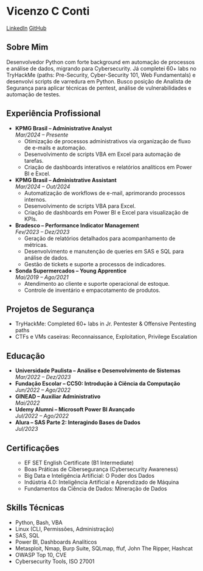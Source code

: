 <h1>Vicenzo C Conti</h1>
<p>
  <a href="https://www.linkedin.com/in/vicenzocconti">LinkedIn</a>
  <a href="https://github.com/seuusuario">GitHub</a>
</p>
<h2>Sobre Mim</h2>
<p>
  Desenvolvedor Python com forte background em automação de processos e análise de dados, migrando para Cybersecurity.
  Já completei 60+ labs no TryHackMe (paths: Pre-Security, Cyber-Security 101, Web Fundamentals) e desenvolvi scripts de varredura em Python.
  Busco posição de Analista de Segurança para aplicar técnicas de pentest, análise de vulnerabilidades e automação de testes.
</p>

<h2>Experiência Profissional</h2>
  <ul>
  <li>
    <strong>KPMG Brasil – Administrative Analyst</strong><br>
    <em>Mar/2024 – Presente</em>
    <ul>
      <li>Otimização de processos administrativos via organização de fluxo de e-mails e automação.</li>
      <li>Desenvolvimento de scripts VBA em Excel para automação de tarefas.</li>
      <li>Criação de dashboards interativos e relatórios analíticos em Power BI e Excel.</li>
    </ul>
  </li>
  <li>
    <strong>KPMG Brasil – Administrative Assistant</strong><br>
    <em>Mar/2024 – Out/2024</em>
    <ul>
      <li>Automatização de workflows de e-mail, aprimorando processos internos.</li>
      <li>Desenvolvimento de scripts VBA para Excel.</li>
      <li>Criação de dashboards em Power BI e Excel para visualização de KPIs.</li>
    </ul>
  </li>
  <li>
    <strong>Bradesco – Performance Indicator Management</strong><br>
    <em>Fev/2023 – Dez/2023</em>
    <ul>
      <li>Geração de relatórios detalhados para acompanhamento de métricas.</li>
      <li>Desenvolvimento e manutenção de queries em SAS e SQL para análise de dados.</li>
      <li>Gestão de tickets e suporte a processos de indicadores.</li>
    </ul>
  </li>
  <li>
    <strong>Sonda Supermercados – Young Apprentice</strong><br>
    <em>Mai/2019 – Ago/2021</em>
    <ul>
      <li>Atendimento ao cliente e suporte operacional de estoque.</li>
      <li>Controle de inventário e empacotamento de produtos.</li>
    </ul>
  </li>
</ul>

<h2>Projetos de Segurança</h2>
<ul>
  <li>TryHackMe: Completed 60+ labs in Jr. Pentester & Offensive Pentesting paths</li>
  <li>CTFs e VMs caseiras: Reconnaissance, Exploitation, Privilege Escalation</li>
</ul>

<h2>Educação</h2>
 <ul>
  <li>
    <strong>Universidade Paulista – Análise e Desenvolvimento de Sistemas</strong><br>
    <em>Mar/2022 – Dez/2023</em>
  </li>
  <li>
    <strong>Fundação Escolar – CC50: Introdução à Ciência da Computação</strong><br>
    <em>Jun/2022 – Ago/2022</em>
  </li>
  <li>
    <strong>GINEAD – Auxiliar Administrativo</strong><br>
    <em>Mai/2022</em>
  </li>
  <li>
    <strong>Udemy Alumni – Microsoft Power BI Avançado</strong><br>
    <em>Jul/2022 – Ago/2022</em>
  </li>
  <li>
    <strong>Alura – SAS Parte 2: Interagindo Bases de Dados</strong><br>
    <em>Jul/2023</em>
  </li>
</ul>

<h2>Certificações</h2>
<ul>
<ul>
  <li>EF SET English Certificate (B1 Intermediate)</li>
  <li>Boas Práticas de Cibersegurança (Cybersecurity Awareness)</li>
  <li>Big Data e Inteligência Artificial: O Poder dos Dados</li>
  <li>Indústria 4.0: Inteligência Artificial e Aprendizado de Máquina</li>
  <li>Fundamentos da Ciência de Dados: Mineração de Dados</li>
</ul>
</ul>

<h2>Skills Técnicas</h2>
<ul>
  <li>Python, Bash, VBA</li>
  <li>Linux (CLI, Permissões, Administração)</li>
  <li>SAS, SQL</li>
  <li>Power BI, Dashboards Analíticos</li>
  <li>Metasploit, Nmap, Burp Suite, SQLmap, ffuf, John The Ripper, Hashcat</li>
  <li>OWASP Top 10, CVE</li>
  <li>Cybersecurity Tools, ISO 27001</li>
</ul>
